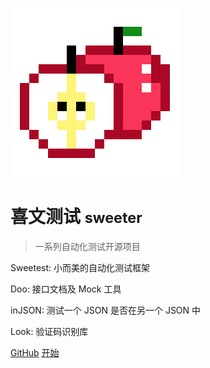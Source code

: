 ![logo](_media/logo.png)

# 喜文测试 <small>sweeter</small>

> 一系列自动化测试开源项目

Sweetest: 小而美的自动化测试框架

Doo: 接口文档及 Mock 工具

inJSON: 测试一个 JSON 是否在另一个 JSON 中

Look: 验证码识别库

[GitHub](https://github.com/tonglei100/)
[开始](#喜文测试)
